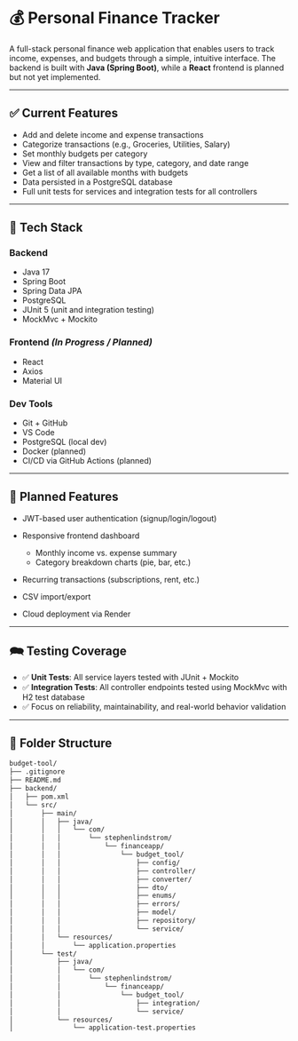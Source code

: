 # 💰 Personal Finance Tracker

A full-stack personal finance web application that enables users to track income, expenses, and budgets through a simple, intuitive interface. The backend is built with **Java (Spring Boot)**, while a **React** frontend is planned but not yet implemented.

---

## ✅ Current Features

* Add and delete income and expense transactions
* Categorize transactions (e.g., Groceries, Utilities, Salary)
* Set monthly budgets per category
* View and filter transactions by type, category, and date range
* Get a list of all available months with budgets
* Data persisted in a PostgreSQL database
* Full unit tests for services and integration tests for all controllers

---

## 🔧 Tech Stack

### Backend

* Java 17
* Spring Boot
* Spring Data JPA
* PostgreSQL
* JUnit 5 (unit and integration testing)
* MockMvc + Mockito

### Frontend *(In Progress / Planned)*

* React
* Axios
* Material UI

### Dev Tools

* Git + GitHub
* VS Code
* PostgreSQL (local dev)
* Docker (planned)
* CI/CD via GitHub Actions (planned)

---

## 📌 Planned Features

* JWT-based user authentication (signup/login/logout)
* Responsive frontend dashboard

  * Monthly income vs. expense summary
  * Category breakdown charts (pie, bar, etc.)
* Recurring transactions (subscriptions, rent, etc.)
* CSV import/export
* Cloud deployment via Render

---

## 🗪 Testing Coverage

* ✅ **Unit Tests**: All service layers tested with JUnit + Mockito
* ✅ **Integration Tests**: All controller endpoints tested using MockMvc with H2 test database
* ✅ Focus on reliability, maintainability, and real-world behavior validation

---

## 📂 Folder Structure

```bash
budget-tool/
├── .gitignore
├── README.md
├── backend/
│   ├── pom.xml
│   └── src/
│       ├── main/
│       │   ├── java/
│       │   │   └── com/
│       │   │       └── stephenlindstrom/
│       │   │           └── financeapp/
│       │   │               └── budget_tool/
│       │   │                   ├── config/
│       │   │                   ├── controller/
│       │   │                   ├── converter/
│       │   │                   ├── dto/
│       │   │                   ├── enums/
│       │   │                   ├── errors/
│       │   │                   ├── model/
│       │   │                   ├── repository/
│       │   │                   └── service/
│       │   └── resources/
│       │       └── application.properties
│       └── test/
│           ├── java/
│           │   └── com/
│           │       └── stephenlindstrom/
│           │           └── financeapp/
│           │               └── budget_tool/
│           │                   ├── integration/
│           │                   └── service/
│           └── resources/
│               └── application-test.properties

```
